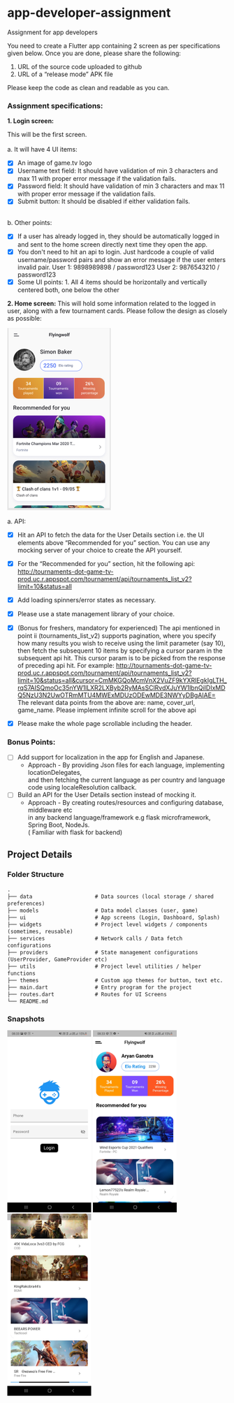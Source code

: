 # app-developer-assignment
Assignment for app developers



You need to create a Flutter app containing 2 screen as per specifications given below. Once you are done, please share the following:
1. URL of the source code uploaded to github
2. URL of a “release mode” APK file

Please keep the code as clean and readable as you can.

### Assignment specifications:

**1. Login screen:**

  This will be the first screen.\
<br>a. It will have 4 UI items:

- [x] An image of game.tv logo
- [x] Username text field: It should have validation of min 3 characters and max 11 with proper error message if the validation fails.
- [x] Password field: It should have validation of min 3 characters and max 11 with proper error message if the validation fails.
- [x] Submit button: It should be disabled if either validation fails.

<br>  b. Other points:

- [x] If a user has already logged in, they should be automatically logged in and sent to the home screen directly next time they open the app.
- [x] You don't need to hit an api to login. Just hardcode a couple of valid username/password pairs and show an error message if the user enters invalid pair.
      User 1: 9898989898 / password123
      User 2: 9876543210 / password123
- [x] Some UI points:
      1. All 4 items should be horizontally and vertically centered both, one below the other

**2. Home screen:**
This will hold some information related to the logged in user, along with a few tournament cards. Please follow the design as closely as possible:

<img src="./screenshots/app-dev-assignment.png" height=417 width=237/>


  a. API:

- [x] Hit an API to fetch the data for the User Details section i.e. the UI elements above “Recommended for you” section. You can use any mocking server of your choice to create the API yourself.
- [x] For the “Recommended for you” section, hit the following api:
        http://tournaments-dot-game-tv-prod.uc.r.appspot.com/tournament/api/tournaments_list_v2?limit=10&status=all
- [x] Add loading spinners/error states as necessary.
- [x] Please use a state management library of your choice.
- [x] (Bonus for freshers, mandatory for experienced) The api mentioned in point ii (tournaments_list_v2) supports pagination, where you specify how many results you wish to receive using the limit parameter (say 10), then fetch the subsequent 10 items by specifying a cursor param in the subsequent api hit. This cursor param is to be picked from the response of preceding api hit. For example:
      http://tournaments-dot-game-tv-prod.uc.r.appspot.com/tournament/api/tournaments_list_v2?limit=10&status=all&cursor=CmMKGQoMcmVnX2VuZF9kYXRlEgkIgLTH_rqS7AISQmoOc35nYW1lLXR2LXByb2RyMAsSClRvdXJuYW1lbnQiIDIxMDQ5NzU3N2UwOTRmMTU4MWExMDUzODEwMDE3NWYyDBgAIAE=
      The relevant data points from the above are: name, cover_url, game_name. Please implement infinite scroll for the above api

- [x] Please make the whole page scrollable including the header.

### Bonus Points:
- [ ] Add support for localization in the app for English and Japanese.
    - Approach - By providing Json files for each language, implementing locationDelegates,\
    and then fetching the current language as per country and language code using localeResolution callback.
- [ ] Build an API for the User Details section instead of mocking it.
    - Approach - By creating routes/resources and configuring database, middleware etc\
    in any backend language/framework e.g flask microframework, Spring Boot, NodeJs.\
    ( Familiar with flask for backend)

## Project Details
### Folder Structure

    .
    ├── data                    # Data sources (local storage / shared preferences)
    ├── models                  # Data model classes (user, game)
    ├── ui                      # App screens (Login, Dashboard, Splash)
    ├── widgets                 # Project level widgets / components (sometimes, reusable)
    ├── services                # Network calls / Data fetch configurations
    ├── providers               # State management configurations (UserProvider, GameProvider etc)
    ├── utils                   # Project level utilities / helper functions
    ├── themes                  # Custom app themes for button, text etc.
    ├── main.dart               # Entry program for the project
    ├── routes.dart             # Routes for UI Screens
    └── README.md

### Snapshots

<img src="./screenshots/screenshot1.jpg" height=417 width=192/>
<img src="./screenshots/screenshot2.jpg" height=417 width=192/>
<img src="./screenshots/screenshot3.jpg" height=417 width=192/>




